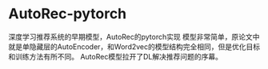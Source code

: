 # AutoRec-pytorch
深度学习推荐系统的早期模型，AutoRec的pytorch实现
模型非常简单，原论文中就是单隐藏层的AutoEncoder，和Word2vec的模型结构完全相同，但是优化目标和训练方法有所不同。
AutoRec模型拉开了DL解决推荐问题的序幕。

